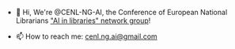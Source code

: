 - 👋 Hi, We're @CENL-NG-AI, the Conference of European National Librarians ["AI in libraries" network group](https://www.cenl.org/networkgroups/ai-in-libraries-network-group/)!



- 📫 How to reach me: cenl.ng.ai@gmail.com

<!---
CENL-NG-AI/CENL-NG-AI is a ✨ special ✨ repository because its `README.md` (this file) appears on your GitHub profile.
You can click the Preview link to take a look at your changes.
--->
